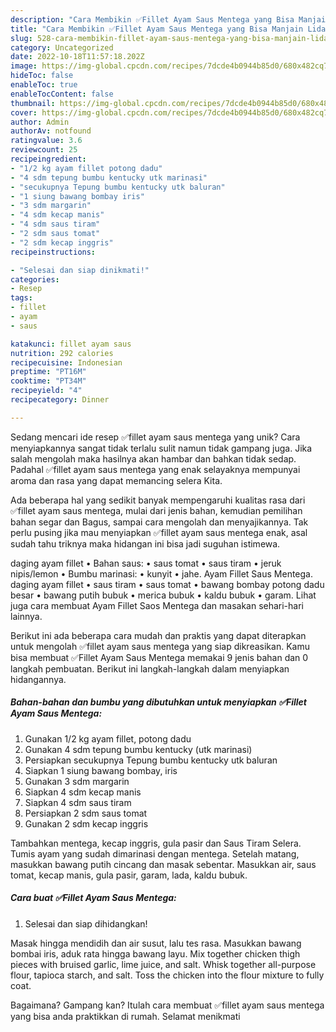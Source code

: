 ```yaml
---
description: "Cara Membikin ✅️Fillet Ayam Saus Mentega yang Bisa Manjain Lidah"
title: "Cara Membikin ✅️Fillet Ayam Saus Mentega yang Bisa Manjain Lidah"
slug: 528-cara-membikin-fillet-ayam-saus-mentega-yang-bisa-manjain-lidah
category: Uncategorized
date: 2022-10-18T11:57:18.202Z
image: https://img-global.cpcdn.com/recipes/7dcde4b0944b85d0/680x482cq70/fillet-ayam-saus-mentega-foto-resep-utama.jpg
hideToc: false
enableToc: true
enableTocContent: false
thumbnail: https://img-global.cpcdn.com/recipes/7dcde4b0944b85d0/680x482cq70/fillet-ayam-saus-mentega-foto-resep-utama.jpg
cover: https://img-global.cpcdn.com/recipes/7dcde4b0944b85d0/680x482cq70/fillet-ayam-saus-mentega-foto-resep-utama.jpg
author: Admin
authorAv: notfound
ratingvalue: 3.6
reviewcount: 25
recipeingredient:
- "1/2 kg ayam fillet potong dadu"
- "4 sdm tepung bumbu kentucky utk marinasi"
- "secukupnya Tepung bumbu kentucky utk baluran"
- "1 siung bawang bombay iris"
- "3 sdm margarin"
- "4 sdm kecap manis"
- "4 sdm saus tiram"
- "2 sdm saus tomat"
- "2 sdm kecap inggris"
recipeinstructions:

- "Selesai dan siap dinikmati!"
categories:
- Resep
tags:
- fillet
- ayam
- saus

katakunci: fillet ayam saus 
nutrition: 292 calories
recipecuisine: Indonesian
preptime: "PT16M"
cooktime: "PT34M"
recipeyield: "4"
recipecategory: Dinner

---
```





Sedang mencari ide resep ✅️fillet ayam saus mentega yang unik? Cara menyiapkannya sangat tidak terlalu sulit namun tidak gampang juga. Jika salah mengolah maka hasilnya akan hambar dan bahkan tidak sedap. Padahal ✅️fillet ayam saus mentega yang enak selayaknya mempunyai aroma dan rasa yang dapat memancing selera Kita.





Ada beberapa hal yang sedikit banyak mempengaruhi kualitas rasa dari ✅️fillet ayam saus mentega, mulai dari jenis bahan, kemudian pemilihan bahan segar dan Bagus, sampai cara mengolah dan menyajikannya. Tak perlu pusing jika mau menyiapkan ✅️fillet ayam saus mentega enak,      asal sudah tahu triknya maka hidangan ini bisa jadi suguhan istimewa.














daging ayam fillet • Bahan saus: • saus tomat • saus tiram • jeruk nipis/lemon • Bumbu marinasi: • kunyit • jahe. Ayam Fillet Saus Mentega. daging ayam fillet • saus tiram • saus tomat • bawang bombay potong dadu besar • bawang putih bubuk • merica bubuk • kaldu bubuk • garam. Lihat juga cara membuat Ayam Fillet Saos Mentega dan masakan sehari-hari lainnya.






Berikut ini ada beberapa cara mudah dan praktis yang dapat diterapkan untuk mengolah ✅️fillet ayam saus mentega yang siap dikreasikan. Kamu bisa membuat ✅️Fillet Ayam Saus Mentega memakai 9 jenis bahan dan 0 langkah pembuatan. Berikut ini langkah-langkah dalam menyiapkan hidangannya.

<!--inarticleads1-->

##### Bahan-bahan dan bumbu yang dibutuhkan untuk menyiapkan ✅️Fillet Ayam Saus Mentega:

1. Gunakan 1/2 kg ayam fillet, potong dadu
1. Gunakan 4 sdm tepung bumbu kentucky (utk marinasi)
1. Persiapkan secukupnya Tepung bumbu kentucky utk baluran
1. Siapkan 1 siung bawang bombay, iris
1. Gunakan 3 sdm margarin
1. Siapkan 4 sdm kecap manis
1. Siapkan 4 sdm saus tiram
1. Persiapkan 2 sdm saus tomat
1. Gunakan 2 sdm kecap inggris


Tambahkan mentega, kecap inggris, gula pasir dan Saus Tiram Selera. Tumis ayam yang sudah dimarinasi dengan mentega. Setelah matang, masukkan bawang putih cincang dan masak sebentar. Masukkan air, saus tomat, kecap manis, gula pasir, garam, lada, kaldu bubuk. 

<!--inarticleads2-->

##### Cara buat ✅️Fillet Ayam Saus Mentega:


1. Selesai dan siap dihidangkan!

Masak hingga mendidih dan air susut, lalu tes rasa. Masukkan bawang bombai iris, aduk rata hingga bawang layu. Mix together chicken thigh pieces with bruised garlic, lime juice, and salt. Whisk together all-purpose flour, tapioca starch, and salt. Toss the chicken into the flour mixture to fully coat. 

Bagaimana? Gampang kan? Itulah cara membuat ✅️fillet ayam saus mentega yang bisa anda praktikkan di rumah. Selamat menikmati
